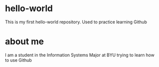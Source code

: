 # hello-world
This is my first hello-world repository. Used to practice learning Github
# about me
 I am a student in the Information Systems Major at BYU trying to learn how to use Github
